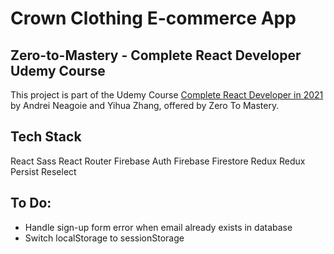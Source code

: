 # Crown Clothing E-commerce App

## Zero-to-Mastery - Complete React Developer Udemy Course
This project is part of the Udemy Course [Complete React Developer in 2021](https://www.udemy.com/course/complete-react-developer-zero-to-mastery/) by Andrei Neagoie and Yihua Zhang, offered by Zero To Mastery.

## Tech Stack
React
Sass
React Router
Firebase Auth
Firebase Firestore
Redux
Redux Persist
Reselect

## To Do: 
- Handle sign-up form error when email already exists in database
- Switch localStorage to sessionStorage